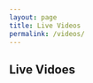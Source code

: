 ```yaml
---
layout: page
title: Live Videos
permalink: /videos/
---
```

<div class="top-20-videos">
<h2>Live <span>Vidoes</span></h2>  
</div>
